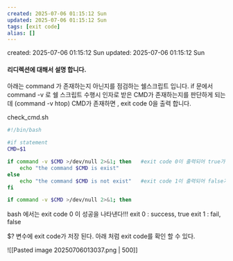 ```yaml
---
created: 2025-07-06 01:15:12 Sun
updated: 2025-07-06 01:15:12 Sun
tags: [exit code]
alias: []
---
```


created: 2025-07-06 01:15:12 Sun
updated: 2025-07-06 01:15:12 Sun

#### 리디렉션에 대해서 설명 합니다.


아래는 command 가 존재하는지 아닌지를 점검하는 쉘스크립트 입니다. 
if  문에서 command -v 로 쉘 스크립트 수행시 인자로 받은 CMD가 존재하는지를 판단하게 되는데 (command -v htop)
CMD가 존재하면 , exit code 0을 출력 합니다.


check_cmd.sh

```sh
#!/bin/bash

#if statement
CMD=$1

if command -v $CMD >/dev/null 2>&1; then   #exit code 0이 출력되어 true가 된다.
    echo "the command $CMD is exist"
else
	echo "the command $CMD is not exist"   #exit code 1이 출력되어 false가 된다.
fi
```


```bash
if command -v $CMD >/dev/null 2>&1; then   
```

bash 에서는 exit code 0 이 성공을 나타낸다!!!
exit 0 : success, true
exit 1 : fail, false

$? 변수에 exit code가 저장 된다.
아래 처럼 exit code를 확인 할 수 있다.

![[Pasted image 20250706013037.png | 500]]